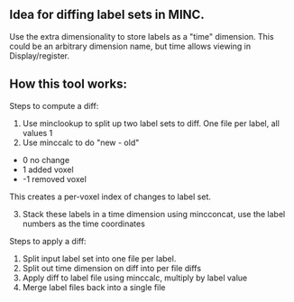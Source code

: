 Idea for diffing label sets in MINC.
--------------------------------------------

Use the extra dimensionality to store labels as a "time" dimension. This could be an arbitrary dimension name, but time allows viewing in Display/register.


## How this tool works:

Steps to compute a diff:

1. Use minclookup to split up two label sets to diff. One file per label, all values 1
2. Use minccalc to do "new - old"
- 0 no change
- 1 added voxel
- -1 removed voxel

This creates a per-voxel index of changes to label set.

3. Stack these labels in a time dimension using mincconcat, use the label numbers as the time coordinates

Steps to apply a diff:

1. Split input label set into one file per label.
2. Split out time dimension on diff into per file diffs
3. Apply diff to label file using minccalc, multiply by label value
4. Merge label files back into a single file
